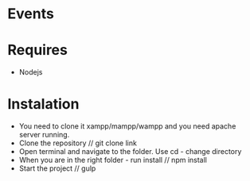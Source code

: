 # Events

# Requires
- Nodejs

# Instalation 
- You need to clone it xampp/mampp/wampp and you need apache server running.
- Clone the repository // git  clone link
- Open terminal and navigate to the folder. Use cd - change directory 
- When you are in the right folder - run install // npm install
- Start the project // gulp
